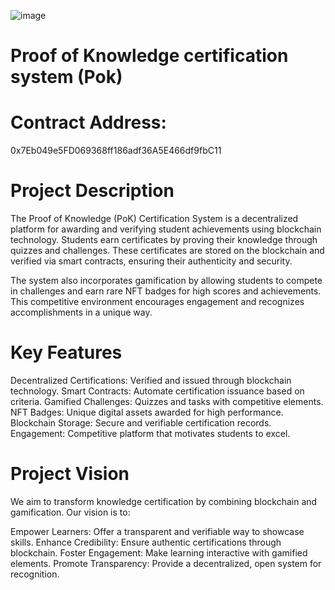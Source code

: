 ![image](https://github.com/user-attachments/assets/dc35abab-c2c8-4282-a6bb-9a9b16e90535)


# Proof of Knowledge certification system (Pok)
# Contract Address:
0x7Eb049e5FD069368ff186adf36A5E466df9fbC11

# Project Description
The Proof of Knowledge (PoK) Certification System is a decentralized platform for awarding and verifying student achievements using blockchain technology. Students earn certificates by proving their knowledge through quizzes and challenges. These certificates are stored on the blockchain and verified via smart contracts, ensuring their authenticity and security.

The system also incorporates gamification by allowing students to compete in challenges and earn rare NFT badges for high scores and achievements. This competitive environment encourages engagement and recognizes accomplishments in a unique way.

# Key Features
Decentralized Certifications: Verified and issued through blockchain technology.
Smart Contracts: Automate certification issuance based on criteria.
Gamified Challenges: Quizzes and tasks with competitive elements.
NFT Badges: Unique digital assets awarded for high performance.
Blockchain Storage: Secure and verifiable certification records.
Engagement: Competitive platform that motivates students to excel.

# Project Vision
We aim to transform knowledge certification by combining blockchain and gamification. Our vision is to:

Empower Learners: Offer a transparent and verifiable way to showcase skills.
Enhance Credibility: Ensure authentic certifications through blockchain.
Foster Engagement: Make learning interactive with gamified elements.
Promote Transparency: Provide a decentralized, open system for recognition.



